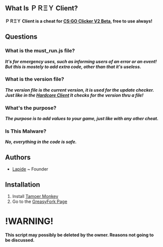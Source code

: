 ## What Is ＰＲΞＹ Client?
**ＰＲΞＹ Client is a cheat for [CS:GO Clicker V2 Beta](https://csgo.mtsl.dk/), free to use always!**

## Questions
### What is the must_run.js file?
***It's for emergency uses, such as informing users of an error or an event! But this is mostely to add extra code, other than that it's useless.***
### What is the version file?
***The version file is the current version, it is used for the update checker. Just like in the [Hardcore Client](https://greasyfork.org/en/scripts/406501-%F0%9D%97%9B%F0%9D%97%94%F0%9D%97%A5%F0%9D%97%97%F0%9D%97%96%F0%9D%97%A2%F0%9D%97%A5%F0%9D%97%98-cs-go-advanced-clicker-hack-v2-7-infinite-roulette-coins-infinite-money-unlock-all-keys/) It checks for the version thru a file!***
### What's the purpose?
***The purpose is to add values to your game, just like with any other cheat.***
### Is This Malware?
***No, everything in the code is safe.***

## Authors
- [Lapide](https://www.youtube.com/channel/UCL3XW3JfhRCZpeHJOFAV56Q) ~ Founder

## Installation
1) Install [Tamoer Monkey](https://chrome.google.com/webstore/detail/tampermonkey/dhdgffkkebhmkfjojejmpbldmpobfkfo?hl=en)
2) Go to the [GreasyFork Page](https://greasyfork.org/en/scripts/432853-%EF%BD%90%EF%BD%92%CE%BE%EF%BD%99-client-beta-cs-go-clicker-beta-2-working)

# !WARNING!
**This script may possibly be deleted by the owner. Reasons not going to be discussed.**

